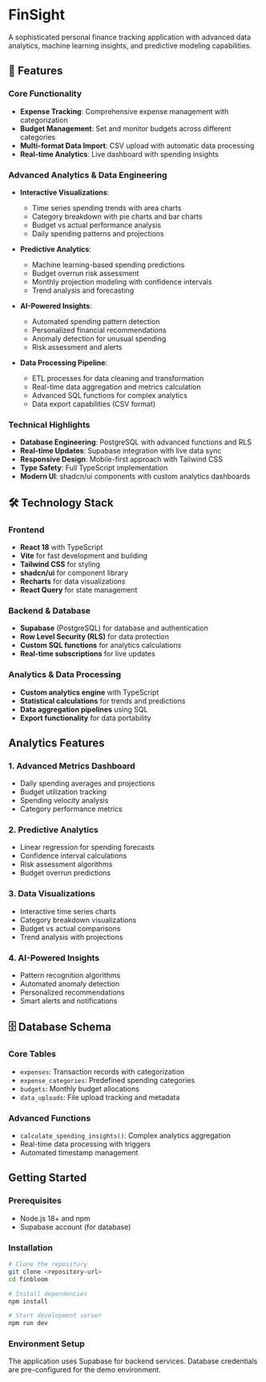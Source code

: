 # FinSight

A sophisticated personal finance tracking application with advanced data analytics, machine learning insights, and predictive modeling capabilities.

## 🚀 Features

### Core Functionality
- **Expense Tracking**: Comprehensive expense management with categorization
- **Budget Management**: Set and monitor budgets across different categories
- **Multi-format Data Import**: CSV upload with automatic data processing
- **Real-time Analytics**: Live dashboard with spending insights

### Advanced Analytics & Data Engineering
- **Interactive Visualizations**: 
  - Time series spending trends with area charts
  - Category breakdown with pie charts and bar charts
  - Budget vs actual performance analysis
  - Daily spending patterns and projections

- **Predictive Analytics**:
  - Machine learning-based spending predictions
  - Budget overrun risk assessment
  - Monthly projection modeling with confidence intervals
  - Trend analysis and forecasting

- **AI-Powered Insights**:
  - Automated spending pattern detection
  - Personalized financial recommendations
  - Anomaly detection for unusual spending
  - Risk assessment and alerts

- **Data Processing Pipeline**:
  - ETL processes for data cleaning and transformation
  - Real-time data aggregation and metrics calculation
  - Advanced SQL functions for complex analytics
  - Data export capabilities (CSV format)

### Technical Highlights
- **Database Engineering**: PostgreSQL with advanced functions and RLS
- **Real-time Updates**: Supabase integration with live data sync
- **Responsive Design**: Mobile-first approach with Tailwind CSS
- **Type Safety**: Full TypeScript implementation
- **Modern UI**: shadcn/ui components with custom analytics dashboards

## 🛠 Technology Stack

### Frontend
- **React 18** with TypeScript
- **Vite** for fast development and building
- **Tailwind CSS** for styling
- **shadcn/ui** for component library
- **Recharts** for data visualizations
- **React Query** for state management

### Backend & Database
- **Supabase** (PostgreSQL) for database and authentication
- **Row Level Security (RLS)** for data protection
- **Custom SQL functions** for analytics calculations
- **Real-time subscriptions** for live updates

### Analytics & Data Processing
- **Custom analytics engine** with TypeScript
- **Statistical calculations** for trends and predictions
- **Data aggregation pipelines** using SQL
- **Export functionality** for data portability

## Analytics Features

### 1. Advanced Metrics Dashboard
- Daily spending averages and projections
- Budget utilization tracking
- Spending velocity analysis
- Category performance metrics

### 2. Predictive Analytics
- Linear regression for spending forecasts
- Confidence interval calculations
- Risk assessment algorithms
- Budget overrun predictions

### 3. Data Visualizations
- Interactive time series charts
- Category breakdown visualizations
- Budget vs actual comparisons
- Trend analysis with projections

### 4. AI-Powered Insights
- Pattern recognition algorithms
- Automated anomaly detection
- Personalized recommendations
- Smart alerts and notifications

## 🗄 Database Schema

### Core Tables
- `expenses`: Transaction records with categorization
- `expense_categories`: Predefined spending categories
- `budgets`: Monthly budget allocations
- `data_uploads`: File upload tracking and metadata

### Advanced Functions
- `calculate_spending_insights()`: Complex analytics aggregation
- Real-time data processing with triggers
- Automated timestamp management

## Getting Started

### Prerequisites
- Node.js 18+ and npm
- Supabase account (for database)

### Installation
```bash
# Clone the repository
git clone <repository-url>
cd finbloom

# Install dependencies
npm install

# Start development server
npm run dev
```

### Environment Setup
The application uses Supabase for backend services. Database credentials are pre-configured for the demo environment.
